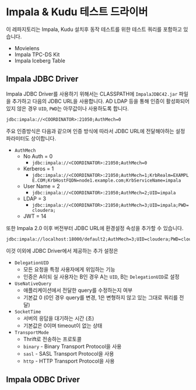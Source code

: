 # Impala & Kudu 테스트 드라이버

이 레파지토리는 Impala, Kudu 설치후 동작 테스트를 위한 테스트 쿼리를 포함하고 있습니다.

* Movielens
* Impala TPC-DS Kit
* Impala Iceberg Table


## Impala JDBC Driver

Impala JDBC Driver를 사용하기 위해서는 CLASSPATH에 `ImpalaJDBC42.jar` 파일을 추가하고 다음의 JDBC URL을 사용합니다. AD LDAP 등을 통해 인증이 활성화되어 있지 않은 경우 `UID`, `PWD`는 아무값이나 사용하도록 합니다.

```
jdbc:impala://<COORDINATOR>:21050;AuthMech=0
```

주요 인증방식은 다음과 같으며 인증 방식에 따라서 JDBC URL에 전달해야하는 설정 파라미터도 상이합니다.

* `AuthMech`
  * No Auth = 0
    * `jdbc:impala://<COORDINATOR>:21050;AuthMech=0`
  * Kerberos = 1
    * `jdbc:impala://<COORDINATOR>:21050;AuthMech=1;KrbRealm=EXAMPLE.COM;KrbHostFQDN=node1.example.com;KrbServiceName=impala`
  * User Name = 2
    * `jdbc:impala://<COORDINATOR>:21050;AuthMech=2;UID=impala`
  * LDAP = 3
    * `jdbc:impala://<COORDINATOR>:21050;AuthMech=3;UID=impala;PWD=cloudera;`
  * JWT = 14

또한 Impala 2.0 이후 버전부터 JDBC URL에 환경설정 속성을 추가할 수 있습니다.

```
jdbc:impala://localhost:18000/default2;AuthMech=3;UID=cloudera;PWD=cloudera;MEM_LIMIT=1000000000;REQUEST_POOL=myPool
```

이것 이외에 JDBC Driver에서 제공하는 추가 설정은

* `DelegationUID`
   * 모든 요청을 특정 사용자에게 위임하는 기능
   * 인증은 A이되 실 사용자는 B인 경우 A는 `UID`, B는 `DelegationUID`로 설정
* `UseNativeQuery`
   * 애플리케이션에서 전달한 query를 수정하는지 여부
   * 기본값 0 (0인 경우 query를 변경, 1은 변형하지 않고 있는 그대로 쿼리를 전달)
* `SocketTime`
   * 서버의 응답을 대기하는 시간 (초)
   * 기본값은 0이며 timeout이 없는 상태
* `TransportMode`
   * Thrift로 전송하는 프로토콜
   * `binary` - Binary Transport Protocol을 사용
   * `sasl` - SASL Transport Protocol을 사용
   * `http` - HTTP Transport Protocol을 사용

## Impala ODBC Driver


